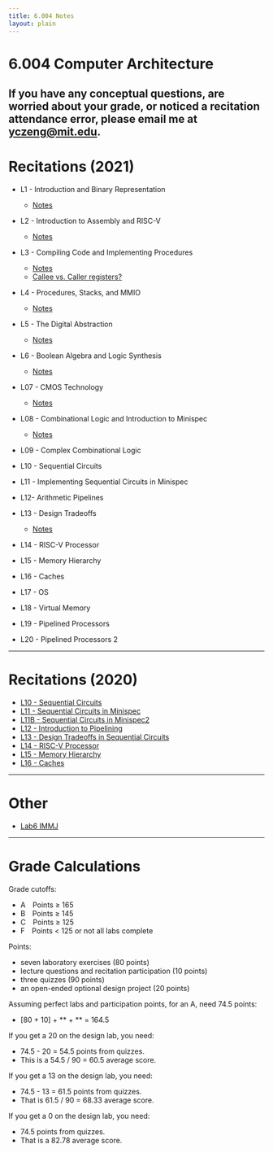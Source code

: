 ```yaml
---
title: 6.004 Notes
layout: plain
---
```


# 6.004 Computer Architecture

## If you have any conceptual questions, are worried about your grade, or noticed a recitation attendance error, please email me at yczeng@mit.edu.

# Recitations (2021)

- L1 - Introduction and Binary Representation
  - [Notes](/assets/pdf/L01.worksheet.catherine.pdf)
- L2 - Introduction to Assembly and RISC-V
  - [Notes](/assets/pdf/L02.worksheet.catherine.2021.pdf)
- L3 - Compiling Code and Implementing Procedures
  - [Notes](/assets/pdf/L03.worksheet.catherine.pdf)
  - [Callee vs. Caller registers?](/assets/pdf/caller_callee.pdf)
- L4 - Procedures, Stacks, and MMIO
  - [Notes](/assets/pdf/L04.worksheet.catherine.2021.pdf)
- L5 - The Digital Abstraction
  - [Notes](/assets/pdf/L05.worksheet.catherine.2021.pdf)
- L6 - Boolean Algebra and Logic Synthesis
  - [Notes](/assets/pdf/L06.worksheet.catherine.2021.pdf)
- L07 - CMOS Technology
  - [Notes](/assets/pdf/L07.worksheet.catherine.2021.pdf)
- L08 - Combinational Logic and Introduction to Minispec

  - [Notes](/assets/pdf/L08.worksheet.catherine.2021.pdf)

- L09 - Complex Combinational Logic
- L10 - Sequential Circuits
- L11 - Implementing Sequential Circuits in Minispec
- L12- Arithmetic Pipelines
- L13 - Design Tradeoffs
  - [Notes](/assets/pdf/L13.worksheet.catherine.2021.pdf)
- L14 - RISC-V Processor
- L15 - Memory Hierarchy
- L16 - Caches
- L17 - OS
- L18 - Virtual Memory
- L19 - Pipelined Processors
- L20 - Pipelined Processors 2

---

# Recitations (2020)

- [L10 - Sequential Circuits](/assets/pdf/L10.worksheet.catherine.pdf)
- [L11 - Sequential Circuits in Minispec](/assets/pdf/L11.worksheet.catherine.pdf)
- [L11B - Sequential Circuits in Minispec2](/assets/pdf/L11B.worksheet.catherine.pdf)
- [L12 - Introduction to Pipelining](/assets/pdf/L12.worksheet.catherine.pdf)
- [L13 - Design Tradeoffs in Sequential Circuits](/assets/pdf/L13.worksheet.catherine.pdf)
- [L14 - RISC-V Processor](/assets/pdf/L14.worksheet.catherine.pdf)
- [L15 - Memory Hierarchy](/assets/pdf/L15.worksheet.catherine.pdf)
- [L16 - Caches](/assets/pdf/L16.worksheet.catherine.pdf)

---

# Other

- [Lab6 IMMJ](/assets/pdf/lab6IMMJ.pdf)

---

# Grade Calculations

Grade cutoffs:

- A Points ≥ 165
- B Points ≥ 145
- C Points ≥ 125
- F Points < 125 or not all labs complete

Points:

- seven laboratory exercises (80 points)
- lecture questions and recitation participation (10 points)
- three quizzes (90 points)
- an open-ended optional design project (20 points)

Assuming perfect labs and participation points, for an A, need 74.5 points:

- [80 + 10] + ** + ** = 164.5

If you get a 20 on the design lab, you need:

- 74.5 - 20 = 54.5 points from quizzes.
- This is a 54.5 / 90 = 60.5 average score.

If you get a 13 on the design lab, you need:

- 74.5 - 13 = 61.5 points from quizzes.
- That is 61.5 / 90 = 68.33 average score.

If you get a 0 on the design lab, you need:

- 74.5 points from quizzes.
- That is a 82.78 average score.
